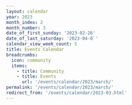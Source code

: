 ```yaml
---
layout: calendar
year: 2023
month_index: 2
month_number: 3
date_of_first_sunday: '2023-02-26'
date_of_last_saturday: '2023-04-0`'
calendar_view_week_count: 5
title: Events Calendar
breadcrumbs:
  icon: community
  items:
    - title: Community
    - title: Events
      url: '/events/calendar/2023/march/'
permalink: '/events/calendar/2023/march/'
redirect_from: '/events/calendar/2023-03.html'
---
```

